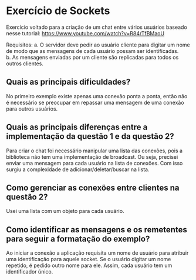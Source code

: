 # Exercício de Sockets  
  
Exercício voltado para a criação de um chat entre vários usuários baseado nesse tutorial: https://www.youtube.com/watch?v=R84rTfBMaoU

Requisitos:
a. O servidor deve pedir ao usuário cliente para digitar um nome de modo que as mensagens de cada usuário possam ser identificadas.  
b. As mensagens enviadas por um cliente são replicadas para todos os outros clientes.  

## Quais as principais dificuldades?  
No primeiro exemplo existe apenas uma conexão ponta a ponta, então não é necessário se preocupar em repassar uma mensagem de uma conexão para outros usuários.  

## Quais as principais diferenças entre a implementação da questão 1 e da questão 2?  
Para criar o chat foi necessário manipular uma lista das conexões, pois a biblioteca não tem uma implementação de broadcast. Ou seja, precisei enviar uma mensagem para cada usuário na lista de conexões.
Com isso surgiu a complexidade de adicionar/deletar/buscar na lista.

## Como gerenciar as conexões entre clientes na questão 2?  
Usei uma lista com um objeto para cada usuário.  

## Como identificar as mensagens e os remetentes para seguir a formatação do exemplo?  
Ao iniciar a conexão a aplicação requisita um nome de usuário para atribuir uma identificação para aquele socket. Se o usuário digitar um nome repetido, é pedido outro nome para ele. Assim, cada usuário tem um identificador único.
